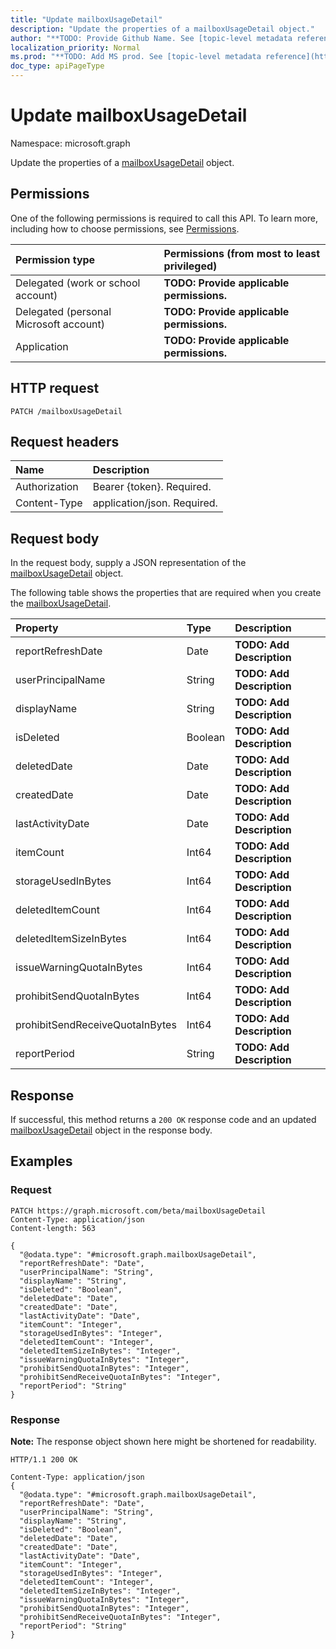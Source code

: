 ```yaml
---
title: "Update mailboxUsageDetail"
description: "Update the properties of a mailboxUsageDetail object."
author: "**TODO: Provide Github Name. See [topic-level metadata reference](https://msgo.azurewebsites.net/add/document/guidelines/metadata.html#topic-level-metadata)**"
localization_priority: Normal
ms.prod: "**TODO: Add MS prod. See [topic-level metadata reference](https://msgo.azurewebsites.net/add/document/guidelines/metadata.html#topic-level-metadata)**"
doc_type: apiPageType
---
```


# Update mailboxUsageDetail
Namespace: microsoft.graph

Update the properties of a [mailboxUsageDetail](../resources/mailboxusagedetail.md) object.

## Permissions
One of the following permissions is required to call this API. To learn more, including how to choose permissions, see [Permissions](/graph/permissions-reference).

|Permission type|Permissions (from most to least privileged)|
|:---|:---|
|Delegated (work or school account)|**TODO: Provide applicable permissions.**|
|Delegated (personal Microsoft account)|**TODO: Provide applicable permissions.**|
|Application|**TODO: Provide applicable permissions.**|

## HTTP request

<!-- {
  "blockType": "ignored"
}
-->
``` http
PATCH /mailboxUsageDetail
```

## Request headers
|Name|Description|
|:---|:---|
|Authorization|Bearer {token}. Required.|
|Content-Type|application/json. Required.|

## Request body
In the request body, supply a JSON representation of the [mailboxUsageDetail](../resources/mailboxusagedetail.md) object.

The following table shows the properties that are required when you create the [mailboxUsageDetail](../resources/mailboxusagedetail.md).

|Property|Type|Description|
|:---|:---|:---|
|reportRefreshDate|Date|**TODO: Add Description**|
|userPrincipalName|String|**TODO: Add Description**|
|displayName|String|**TODO: Add Description**|
|isDeleted|Boolean|**TODO: Add Description**|
|deletedDate|Date|**TODO: Add Description**|
|createdDate|Date|**TODO: Add Description**|
|lastActivityDate|Date|**TODO: Add Description**|
|itemCount|Int64|**TODO: Add Description**|
|storageUsedInBytes|Int64|**TODO: Add Description**|
|deletedItemCount|Int64|**TODO: Add Description**|
|deletedItemSizeInBytes|Int64|**TODO: Add Description**|
|issueWarningQuotaInBytes|Int64|**TODO: Add Description**|
|prohibitSendQuotaInBytes|Int64|**TODO: Add Description**|
|prohibitSendReceiveQuotaInBytes|Int64|**TODO: Add Description**|
|reportPeriod|String|**TODO: Add Description**|



## Response

If successful, this method returns a `200 OK` response code and an updated [mailboxUsageDetail](../resources/mailboxusagedetail.md) object in the response body.

## Examples

### Request
<!-- {
  "blockType": "request",
  "name": "update_mailboxusagedetail"
}
-->
``` http
PATCH https://graph.microsoft.com/beta/mailboxUsageDetail
Content-Type: application/json
Content-length: 563

{
  "@odata.type": "#microsoft.graph.mailboxUsageDetail",
  "reportRefreshDate": "Date",
  "userPrincipalName": "String",
  "displayName": "String",
  "isDeleted": "Boolean",
  "deletedDate": "Date",
  "createdDate": "Date",
  "lastActivityDate": "Date",
  "itemCount": "Integer",
  "storageUsedInBytes": "Integer",
  "deletedItemCount": "Integer",
  "deletedItemSizeInBytes": "Integer",
  "issueWarningQuotaInBytes": "Integer",
  "prohibitSendQuotaInBytes": "Integer",
  "prohibitSendReceiveQuotaInBytes": "Integer",
  "reportPeriod": "String"
}
```


### Response
**Note:** The response object shown here might be shortened for readability.
<!-- {
  "blockType": "response",
  "truncated": true
}
-->
``` http
HTTP/1.1 200 OK

Content-Type: application/json
{
  "@odata.type": "#microsoft.graph.mailboxUsageDetail",
  "reportRefreshDate": "Date",
  "userPrincipalName": "String",
  "displayName": "String",
  "isDeleted": "Boolean",
  "deletedDate": "Date",
  "createdDate": "Date",
  "lastActivityDate": "Date",
  "itemCount": "Integer",
  "storageUsedInBytes": "Integer",
  "deletedItemCount": "Integer",
  "deletedItemSizeInBytes": "Integer",
  "issueWarningQuotaInBytes": "Integer",
  "prohibitSendQuotaInBytes": "Integer",
  "prohibitSendReceiveQuotaInBytes": "Integer",
  "reportPeriod": "String"
}
```

